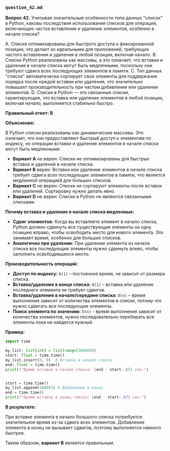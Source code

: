 ### `question_42.md`

**Вопрос 42.** Учитывая значительные особенности типа данных "список" в Python, каковы последствия использования списков для операций, включающих частое вставление и удаление элементов, особенно в начале списка?

A. Списки оптимизированы для быстрого доступа к фиксированной позиции, что делает их идеальными для приложений, требующих частого вставления и удаления в любой позиции, включая начало.
B. Списки Python реализованы как массивы, а это означает, что вставки и удаления в начале списка могут быть медленными, поскольку они требуют сдвига всех последующих элементов в памяти.
C. Тип данных "список" автоматически сортирует свои элементы для поддержания порядка после каждой вставки или удаления, что значительно повышает производительность при частом добавлении или удалении элементов.
D. Списки в Python — это связанные списки, гарантирующие, что вставка или удаление элементов в любой позиции, включая начало, выполняется стабильно быстро.

**Правильный ответ: B**

**Объяснение:**

В Python списки реализованы как динамические массивы. Это означает, что они предоставляют быстрый доступ к элементам по индексу, но операции вставки и удаления элементов в начале списка могут быть медленными.

*   **Вариант A** не верен: Списки не оптимизированы для быстрых вставок и удалений в начале списка.
*   **Вариант B** верен: Вставка или удаление элементов в начале списка требует сдвига всех последующих элементов в памяти, что является медленной операцией для больших списков.
*   **Вариант C** не верен: Списки не сортируют элементы после вставок или удалений. Сортировку нужно делать явно.
*   **Вариант D** не верен: Списки в Python не являются связанными списками.

**Почему вставка и удаление в начале списка медленные:**

*   **Сдвиг элементов:** Когда вы вставляете элемент в начало списка, Python должен сдвинуть все существующие элементы на одну позицию вправо, чтобы освободить место для нового элемента. Это занимает время, особенно для больших списков.
*   **Аналогично при удалении:** При удалении элемента из начала списка все последующие элементы нужно сдвинуть влево, чтобы заполнить освободившееся место.

**Производительность операций:**

*   **Доступ по индексу:** `O(1)` – постоянное время, не зависит от размера списка.
*   **Вставка/удаление в конце списка:** `O(1)` – вставка или удаление последнего элемента не требует сдвигов.
*   **Вставка/удаление в начале/середине списка:** `O(n)` –  время выполнения зависит от количества элементов в списке, потому что нужно сдвигать все последующие элементы.
*   **Поиск элемента по значению**: `O(n)` - время выполнения зависит от количества элементов, нужно последовательно перебирать все элементы пока не найдется нужный.

**Пример:**

```python
import time

my_list: list[int] = list(range(100000))
start: float = time.time()
my_list.insert(0, 0)  # Вставка в начало списка
end: float = time.time()
print(f"Время вставки в начало списка: {end - start:.6f} сек.")


start = time.time()
my_list.append(100001) # Добавление в конец
end = time.time()
print(f"Время вставки в конец списка: {end - start:.6f} сек.")
```
**В результате:**

При вставке элемента в начало большого списка потребуется значительное время из-за сдвига всех элементов. Добавление элемента в конец не вызывает сдвигов, поэтому выполняется намного быстрее.

Таким образом, **вариант B** является правильным.
